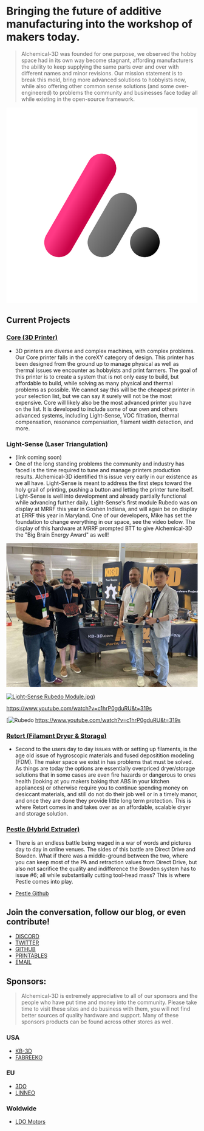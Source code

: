 # Bringing the future of additive manufacturing into the workshop of makers today.

> Alchemical-3D was founded for one purpose, we observed the hobby space had in its own way become stagnant, affording manufacturers the ability to keep supplying the same parts over and over with different names and minor revisions.  Our mission statement is to break this mold, bring more advanced solutions to hobbyists now, while also offering other common sense solutions (and some over-engineered) to problems the community and businesses face today all while existing in the open-source framework.

 ![Alchemical Logo](/assets/images/!Alchemical-3D-Badge-Gradient-PRIMARY.png)


## Current Projects 

### [Core (3D Printer)](https://alchemical-3d.com/core/) 

- 3D printers are diverse and complex machines, with complex problems.  Our Core printer falls in the coreXY category of design.  This printer has been designed from the ground up to manage physical as well as thermal issues we encounter as hobbyists and print farmers.  The goal of this printer is to create a system that is not only easy to build, but affordable to build, while solving as many physical and thermal problems as possible.  We cannot say this will be the cheapest printer in your selection list, but we can say it surely will not be the most expensive.  Core will likely also be the most advanced printer you have on the list.  It is developed to include some of our own and others advanced systems, including Light-Sense, VOC filtration, thermal compensation, resonance compensation, filament width detection, and more.

### Light-Sense (Laser Triangulation) 
- (link coming soon)
- One of the long standing problems the community and industry has faced is the time required to tune and manage printers production results.  Alchemical-3D identified this issue very early in our existence as we all have.   Light-Sense is meant to address the first steps toward the holy grail of printing, pushing a button and letting the printer tune itself.  Light-Sense is well into development and already partially functional while advancing further daily.   Light-Sense's first module Rubedo was on display at MRRF this year in Goshen Indiana, and will again be on display at ERRF this year in Maryland.  One of our developers, Mike has set the foundation to change everything in our space, see the video below.  The display of this hardware at MRRF prompted BTT to give Alchemical-3D the "Big Brain Energy Award" as well!

![Award](/assets/images/Award.jpg)

[![Light-Sense Rubedo Module](https://www.youtube.com/watch?v=c1hrP0gduRU&t=319s).jpg)](https://www.youtube.com/watch?v=c1hrP0gduRU&t=319s)

https://www.youtube.com/watch?v=c1hrP0gduRU&t=319s

[![Rubedo](https://www.youtube.com/watch?v=c1hrP0gduRU&t=319s)
https://www.youtube.com/watch?v=c1hrP0gduRU&t=319s

### [Retort (Filament Dryer & Storage)](https://alchemical-3d.com/retort/)

- Second to the users day to day issues with or setting up filaments, is the age old issue of hygroscopic materials and fused depositition modeling (FDM).  The maker space we exist in has problems that must be solved.  As things are today the options are essentially overpriced dryer/storage solutions that in some cases are even fire hazards or dangerous to ones health (looking at you makers baking that ABS in your kitchen appliances) or otherwise require you to continue spending money on desiccant materials, and still do not do their job well or in a timely manor, and once they are done they provide little long term protection.  This is where Retort comes in and takes over as an affordable, scalable dryer and storage solution.

### [Pestle (Hybrid Extruder)](https://alchemical-3d.com/pestle/) 

- There is an endless battle being waged in a war of words and pictures day to day in online venues.  The sides of this battle are Direct Drive and Bowden.   What if there was a middle-ground between the two, where you can keep most of the PA and retraction values from Direct Drive, but also not sacrifice the quality and indifference the Bowden system has to issue #6; all while substantially cutting tool-head mass?  This is where Pestle comes into play.  

- [Pestle Github](https://github.com/Alchemical-3D/Pestle_Rotational_Bowden)

## Join the conversation, follow our blog, or even contribute!

- [DISCORD](https://discord.gg/aE49DW2xXe)
- [TWITTER](https://twitter.com/Alchemical3D)
- [GITHUB](https://github.com/Alchemical-3D)
- [PRINTABLES](https://www.printables.com/@Alchemical3D_390617)
- [EMAIL](we@alchemical-3d.com)

## Sponsors:
> Alchemical-3D is extremely appreciative to all of our sponsors and the people who have put time and money into the community.  Please take time to visit these sites and do business with them, you will not find better sources of quality hardware and support.  Many of these sponsors products can be found across other stores as well.

### USA
- [KB-3D](https://kb-3d.com/store/)
- [FABREEKO](https://www.fabreeko.com/)

### EU
- [3DO](https://3do.dk/)
- [LINNEO](https://linneo.tech/)

### Woldwide
- [LDO Motors](http://ldomotors.com/)


